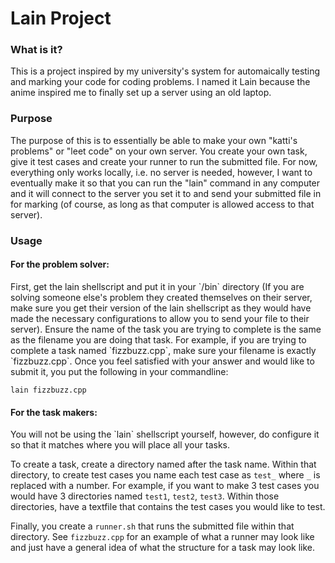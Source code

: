 <h1>Lain Project</h1>

<h3>What is it?</h3>
This is a project inspired by my university's system for automaically testing and marking your code for coding problems. I named it Lain because the anime inspired me to finally set up a server using an old laptop.

<h3>Purpose</h3>
The purpose of this is to essentially be able to make your own "katti's problems" or "leet code" on your own server. You create your own task, give it test cases and create your runner to run the submitted file. For now, everything only works locally, i.e. no server is needed, however, I want to eventually make it so that you can run the "lain" command in any computer and it will connect to the server you set it to and send your submitted file in for marking (of course, as long as that computer is allowed access to that server).

<h3>Usage</h3>
<h4>For the problem solver:</h4>
First, get the lain shellscript and put it in your `/bin` directory (If you are solving someone else's problem they created themselves on their server, make sure you get their version of the lain shellscript as they would have made the necessary configurations to allow you to send your file to their server). Ensure the name of the task you are trying to complete is the same as the filename you are doing that task. For example, if you are trying to complete a task named `fizzbuzz.cpp`, make sure your filename is exactly `fizzbuzz.cpp`. Once you feel satisfied with your answer and would like to submit it, you put the following in your commandline:

`lain fizzbuzz.cpp`

<h4>For the task makers:</h4>
You will not be using the `lain` shellscript yourself, however, do configure it so that it matches where you will place all your tasks.

To create a task, create a directory named after the task name. Within that directory, to create test cases you name each test case as `test_` where `_` is replaced with a number. For example, if you want to make 3 test cases you would have 3 directories named `test1`, `test2`, `test3`. Within those directories, have a textfile that contains the test cases you would like to test.

Finally, you create a `runner.sh` that runs the submitted file within that directory. See `fizzbuzz.cpp` for an example of what a runner may look like and just have a general idea of what the structure for a task may look like.
